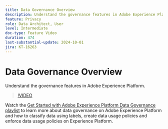 ```yaml
---
title: Data Governance Overview
description: Understand the governance features in Adobe Experience Platform.
feature: Privacy
role: Data Architect, User
level: Intermediate
doc-type: Feature Video
duration: 474
last-substantial-update: 2024-10-01
jira: KT-16263
---
```


# Data Governance Overview

Understand the governance features in Adobe Experience Platform.

>[!VIDEO](https://video.tv.adobe.com/v/29708/?learn=on)

Watch the [Get Started with Adobe Experience Platform Data Governance playlist](https://experienceleague.adobe.com/en/playlists/experience-platform-get-started-with-data-governance) to learn more about data governance on Adobe Experience Platform and how to classify data using labels, create data usage policies and enforce data usage policies on Experience Platform.
